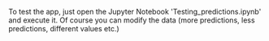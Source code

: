 To test the app, just open the Jupyter Notebook 'Testing_predictions.ipynb' and execute it. Of course you can modify the data (more predictions, less predictions, different values etc.)